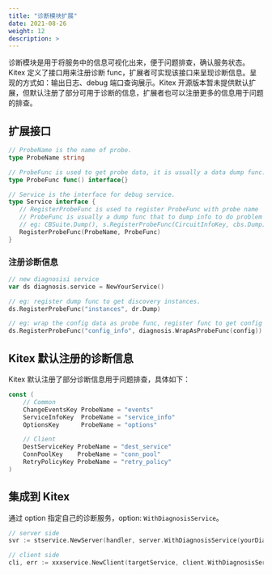```yaml
---
title: "诊断模块扩展"
date: 2021-08-26
weight: 12
description: >
---
```


诊断模块是用于将服务中的信息可视化出来，便于问题排查，确认服务状态。Kitex 定义了接口用来注册诊断 func，扩展者可实现该接口来呈现诊断信息。呈现的方式如：输出日志、debug 端口查询展示。Kitex 开源版本暂未提供默认扩展，但默认注册了部分可用于诊断的信息，扩展者也可以注册更多的信息用于问题的排查。

## 扩展接口

```go
// ProbeName is the name of probe.
type ProbeName string

// ProbeFunc is used to get probe data, it is usually a data dump func.
type ProbeFunc func() interface{}

// Service is the interface for debug service.
type Service interface {
   // RegisterProbeFunc is used to register ProbeFunc with probe name
   // ProbeFunc is usually a dump func that to dump info to do problem diagnosis,
   // eg: CBSuite.Dump(), s.RegisterProbeFunc(CircuitInfoKey, cbs.Dump)
   RegisterProbeFunc(ProbeName, ProbeFunc)
}
```

### 注册诊断信息

```go
// new diagnosisi service
var ds diagnosis.service = NewYourService()

// eg: register dump func to get discovery instances. 
ds.RegisterProbeFunc("instances", dr.Dump)

// eg: wrap the config data as probe func, register func to get config info. 
ds.RegisterProbeFunc("config_info", diagnosis.WrapAsProbeFunc(config))

```

## Kitex 默认注册的诊断信息

Kitex 默认注册了部分诊断信息用于问题排查，具体如下：

```go
const (
	// Common
	ChangeEventsKey ProbeName = "events"
	ServiceInfoKey  ProbeName = "service_info"
	OptionsKey      ProbeName = "options"

	// Client
	DestServiceKey ProbeName = "dest_service"
	ConnPoolKey    ProbeName = "conn_pool"
	RetryPolicyKey ProbeName = "retry_policy"
)
```

## 集成到 Kitex

通过 option 指定自己的诊断服务，option: `WithDiagnosisService`。

```go
// server side
svr := stservice.NewServer(handler, server.WithDiagnosisService(yourDiagnosisService))

// client side
cli, err := xxxservice.NewClient(targetService, client.WithDiagnosisService(yourDiagnosisService))
```
